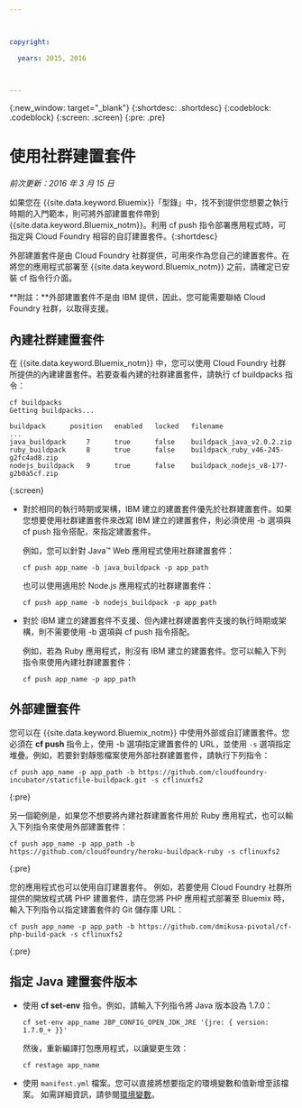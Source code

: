 ```yaml
---

 

copyright:

  years: 2015, 2016

 

---
```


{:new_window: target="_blank"}
{:shortdesc: .shortdesc}
{:codeblock: .codeblock}
{:screen: .screen}
{:pre: .pre}

# 使用社群建置套件
*前次更新：2016 年 3 月 15 日*

如果您在 {{site.data.keyword.Bluemix}}「型錄」中，找不到提供您想要之執行時期的入門範本，則可將外部建置套件帶到 {{site.data.keyword.Bluemix_notm}}。利用 cf push 指令部署應用程式時，可指定與 Cloud Foundry 相容的自訂建置套件。{:shortdesc}

外部建置套件是由 Cloud Foundry 社群提供，可用來作為您自己的建置套件。在將您的應用程式部署至 {{site.data.keyword.Bluemix_notm}} 之前，請確定已安裝 cf 指令行介面。

**附註：**外部建置套件不是由 IBM 提供，因此，您可能需要聯絡 Cloud Foundry 社群，以取得支援。

## 內建社群建置套件

在 {{site.data.keyword.Bluemix_notm}} 中，您可以使用 Cloud
Foundry 社群所提供的內建建置套件。若要查看內建的社群建置套件，請執行 cf buildpacks 指令：

```
cf buildpacks
Getting buildpacks...

buildpack      position   enabled   locked   filename
...
java_buildpack     7      true      false    buildpack_java_v2.0.2.zip
ruby_buildpack     8      true      false    buildpack_ruby_v46-245-g2fc4ad8.zip
nodejs_buildpack   9      true      false    buildpack_nodejs_v8-177-g2b0a5cf.zip
```
{:screen}

<ul>

<li>
對於相同的執行時期或架構，IBM 建立的建置套件優先於社群建置套件。如果您想要使用社群建置套件來改寫 IBM 建立的建置套件，則必須使用 -b 選項與 cf push 指令搭配，來指定建置套件。<p>例如，您可以針對 Java™ Web 應用程式使用社群建置套件：</p>
<pre class="pre"><code>cf push app_name -b java_buildpack -p app_path</code></pre>
<p>也可以使用適用於 Node.js 應用程式的社群建置套件：</p>
<pre class="pre"><code>cf push app_name -b nodejs_buildpack -p app_path</code></pre>
</li>

<li>
<p>對於 IBM 建立的建置套件不支援、但內建社群建置套件支援的執行時期或架構，則不需要使用 -b 選項與 cf push 指令搭配。</p><p>例如，若為 Ruby 應用程式，則沒有 IBM 建立的建置套件。您可以輸入下列指令來使用內建社群建置套件：</p>
<pre class="pre"><code>cf push app_name -p app_path</code></pre>
</li>
</ul>

## 外部建置套件

您可以在 {{site.data.keyword.Bluemix_notm}} 中使用外部或自訂建置套件。您必須在 **cf push** 指令上，使用 -b 選項指定建置套件的 URL，並使用 ```-s``` 選項指定堆疊。例如，若要針對靜態檔案使用外部社群建置套件，請執行下列指令：


```
cf push app_name -p app_path -b https://github.com/cloudfoundry-incubator/staticfile-buildpack.git -s cflinuxfs2
```
{:pre}

另一個範例是，如果您不想要將內建社群建置套件用於 Ruby 應用程式，也可以輸入下列指令來使用外部建置套件：

```
cf push app_name -p app_path -b https://github.com/cloudfoundry/heroku-buildpack-ruby -s cflinuxfs2
```
{:pre}

您的應用程式也可以使用自訂建置套件。
例如，若要使用 Cloud Foundry 社群所提供的開放程式碼 PHP 建置套件，請在您將 PHP 應用程式部署至 Bluemix 時，輸入下列指令以指定建置套件的 Git 儲存庫 URL：

```
cf push app_name -p app_path -b https://github.com/dmikusa-pivotal/cf-php-build-pack -s cflinuxfs2
```
{:pre}

## 指定 Java 建置套件版本

<ul>
<li>
使用 <strong>cf set-env</strong> 指令。例如，請輸入下列指令將 Java 版本設為 1.7.0：
<pre class="pre"><code>cf set-env app_name JBP_CONFIG_OPEN_JDK_JRE '{jre: { version: 1.7.0_+ }}'</code></pre>
<p>然後，重新編譯打包應用程式，以讓變更生效：
</p>
<pre class="pre"><code>cf restage app_name</code></pre>
</li>
<li>
使用 <code>manifest.yml</code> 檔案。您可以直接將想要指定的環境變數和值新增至該檔案。
如需詳細資訊，請參閱<a href="https://docs.cloudfoundry.org/devguide/deploy-apps/manifest.html#env-block">環境變數</a>。</li></ul>
  

